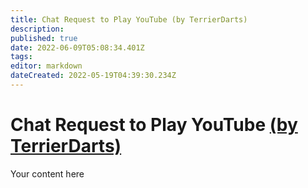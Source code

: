 ```yaml
---
title: Chat Request to Play YouTube (by TerrierDarts)
description: 
published: true
date: 2022-06-09T05:08:34.401Z
tags: 
editor: markdown
dateCreated: 2022-05-19T04:39:30.234Z
---
```


# Chat Request to Play YouTube [(by TerrierDarts)](https://www.twitch.tv/terrierdarts)
Your content here